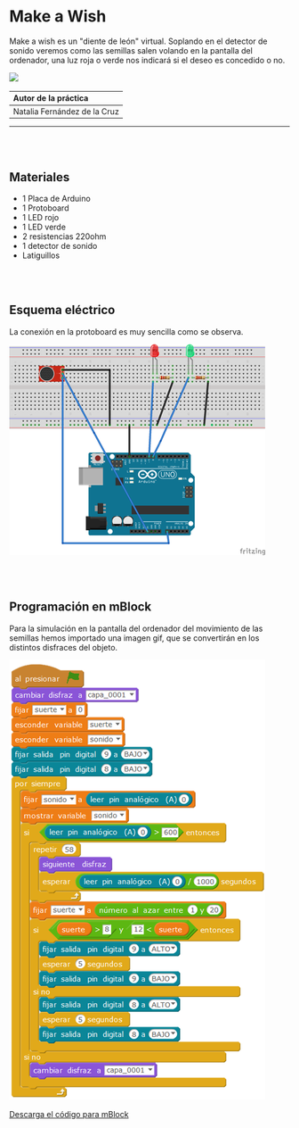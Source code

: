 # Make a Wish

Make a wish es un "diente de león" virtual. Soplando en el detector de sonido veremos como las semillas salen volando en la pantalla del ordenador, una luz roja o verde nos indicará si el deseo es concedido o no.

![](practica.gif)

| Autor de la práctica |
| :---                 |
| Natalia Fernández de la Cruz |

---


<br><br>


## Materiales

- 1 Placa de Arduino
- 1 Protoboard
- 1 LED rojo 
- 1 LED verde
- 2 resistencias 220ohm
- 1 detector de sonido
- Latiguillos


<br><br>


## Esquema eléctrico

La conexión en la protoboard es muy sencilla como se observa.

![](fritzing.png)


<br><br>


## Programación en mBlock

Para la simulación en la pantalla del ordenador del movimiento de las semillas hemos importado una imagen gif, que se convertirán en los distintos disfraces del objeto.

![](mblock.png)

[Descarga el código para mBlock](mBlock.sb2)